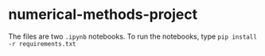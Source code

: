 # numerical-methods-project

The files are two `.ipynb` notebooks. To run the notebooks, type `pip install -r requirements.txt`